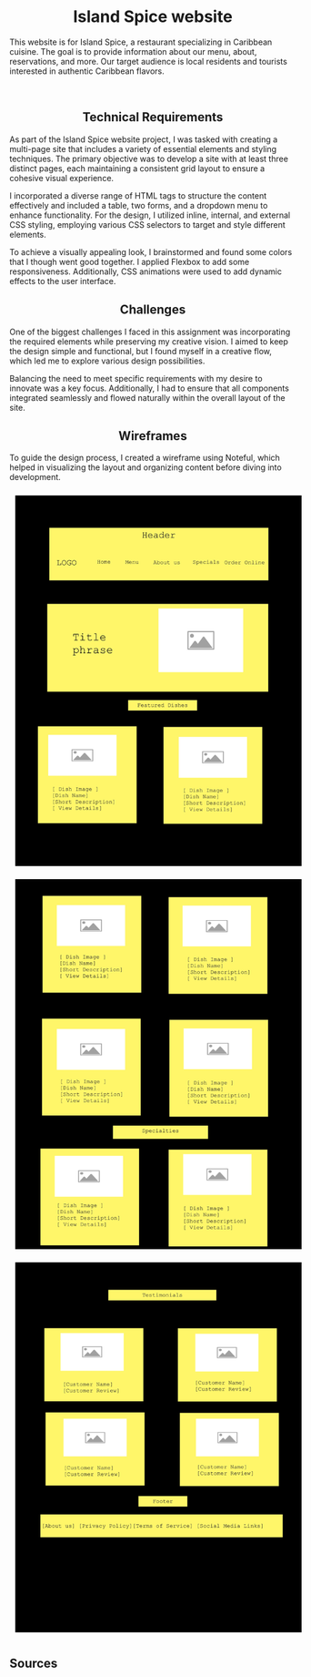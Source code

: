 <h1 style="text-align: center;">Island Spice website</h1>

<p>This website is for Island Spice, a restaurant specializing in Caribbean cuisine. The goal is to provide information about our menu, about, reservations, and more. Our target audience is local residents and tourists interested in authentic Caribbean flavors.</p> <br>

<h2 style="text-align: center;">Technical Requirements </h2>

<p>As part of the Island Spice website project, I was tasked with creating a multi-page site that includes a variety of essential elements and styling techniques. The primary objective was to develop a site with at least three distinct pages, each maintaining a consistent grid layout to ensure a cohesive visual experience.</p>

<p> I incorporated a diverse range of HTML tags to structure the content effectively and included a table, two forms, and a dropdown menu to enhance functionality. For the design, I utilized inline, internal, and external CSS styling, employing various CSS selectors to target and style different elements.</p>

<p> To achieve a visually appealing look, I brainstormed and found some colors that I though went good together. I applied Flexbox to add some responsiveness. Additionally, CSS animations were used to add dynamic effects to the user interface.

<h2 style="text-align: center;" > Challenges</h2>

<p>One of the biggest challenges I faced in this assignment was incorporating the required elements while preserving my creative vision. I aimed to keep the design simple and functional, but I found myself in a creative flow, which led me to explore various design possibilities.</p>

<p> Balancing the need to meet specific requirements with my desire to innovate was a key focus. Additionally, I had to ensure that all components integrated seamlessly and flowed naturally within the overall layout of the site.</p>

<h2 style="text-align: center;" >Wireframes </h2 >

<p>To guide the design process, I created a wireframe using Noteful, which helped in visualizing the layout and organizing content before diving into development.</p>

<div style="text-align: center;">
    <img src="wireframe1.jpeg" alt="Wireframe 1" style="display: inline-block; margin: 10px;">
    <img src="wireframe2.jpeg" alt="Wireframe 2" style="display: inline-block; margin: 10px;">
    <img src="wireframe3.jpeg" alt="Wireframe 3" style="display: inline-block; margin: 10px;">
</div>

<h2> Sources </h1>

<a href= "https://lovesomejerk.com/index.php#premenu"></a>
<a href= "https://goldenkrust.com/menu/"></a>
